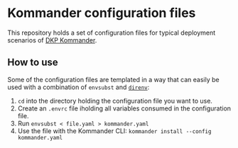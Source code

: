 # Kommander configuration files

This repository holds a set of configuration files for typical deployment scenarios of [DKP Kommander](https://d2iq.com/products/kommander).

## How to use

Some of the configuration files are templated in a way that can easily be used with a combination of `envsubst` and [`direnv`](https://direnv.net/):

1. `cd` into the directory holding the configuration file you want to use.
1. Create an `.envrc` file iholding all variables consumed in the configuration file.
1. Run `envsubst < file.yaml > kommander.yaml`
1. Use the file with the Kommander CLI: `kommander install --config kommander.yaml`
